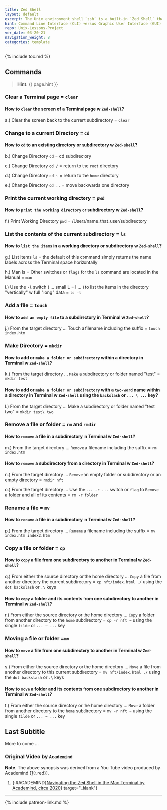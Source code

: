 ```yaml
---
title: Zed Shell
layout: default
excerpt: The Unix environment shell `zsh` is a built-in `Zed Shell` that assists the end-user with navigating the Terminal window in MacOs ...
hint: Command Line Interface (CLI) versus Graphic User Interface (GUI) for the Root Directory/User Directory/Home Directory ...
repo: Unix-Lessons-Project 
ver_date: 03-20-21
navigation_weight: 8
categories: template
---
```

{% include toc.md %}

## Commands

> **Hint**. {{ page.hint }}

### Clear a Terminal page = `clear`

#### How to `clear` the screen of a Terminal page w `Zed-shell`?

a.) Clear the screen back to the current subdirectory = `clear`

### Change to a current Directory = `cd`

#### How to `cd` to an existing directory or subdirectory w `Zed-shell`?

b.) Change Directory `cd` = cd subdirectory

c.) Change Directory `cd /` = return to the `root` directory

d.) Change Directory `cd ~` = return to the `home` directory

e.) Change Directory `cd ..` = move backwards one directory

### Print the current working directory = `pwd`

#### How to `print the working directory` or subdirectory  w `Zed-shell`?

f.) Print Working Directory `pwd` = /Users/name_that_user/subdirectory

### List the contents of the current subdirectory = `ls`

#### How to `list the items` in a working directory or subdirectory  w `Zed-shell`?

g.) List Items `ls` = the default of this command simply returns the name labels across the Terminal space horizontally

h.) Man ls = Other switches or `flags` for the `ls` command are located in the Manual = `man`

i.) Use the `-l` switch ( ... small L = l ... ) to list the items in the directory "vertically" w full "long" data = `ls -l`

### Add a file = `touch`

#### How to `add an empty file` to a subdirectory in Terminal w `Zed-shell`?

j.) From the target directory ... Touch a filename including the suffix = `touch index.htm`

### Make Directory = `mkdir`

#### How to add or `make a folder or subdirectory` within a directory in Terminal w `Zed-shell`?

k.) From the target directory ... `Make` a subdirectory or folder named "test" = `mkdir test`

#### How to add or `make a folder or subdirectory` with a `two-word` name  within a directory in Terminal w `Zed-shell` using the `backslash` or `... \ ...` key?

l.) From the target directory ... Make a subdirectory or folder named "test two" = `mkdir test\ two`

### Remove a file or folder = `rm` and `rmdir`

#### How to `remove` a file in a subdirectory in Terminal w `Zed-shell`?

m.) From the target directory ... `Remove` a filename including the suffix = `rm index.htm`

#### How to `remove` a subdirectory from a directory in Terminal w `Zed-shell`?

n.) From the target directory ... `Remove` an empty folder or subdirectory or an empty directory = `rmdir nft`

o.) From the target directory ... Use the `... -r ...` switch or `flag` to `Remove` a folder and all of its contents = `rm -r folder`

### Rename a file = `mv`

#### How to `rename` a file in a subdirectory in Terminal w `Zed-shell`?

p.) From the target directory ... `Rename` a filename including the suffix = `mv index.htm index2.htm`

### Copy a file or folder = `cp`

#### How to `copy` a file from one subdirectory to another in Terminal w `Zed-shell`?

q.) From either the source directory or the home directory ... `Copy` a file from another directory the current subdirectory = `cp nft/index.html ./` using the `dot backslash` or ` .\ ` keys

#### How to `copy` a folder and its contents from one subdirectory to another in Terminal w `Zed-shell`?

r.) From either the source directory or the home directory ... `Copy` a folder from another directory to the `home` subdirectory = `cp -r nft ~` using the single `tilde` or `... ~ ...` key

### Moving a file or folder =`mv`

#### How to `move` a file from one subdirectory to another in Terminal w `Zed-shell`?

s.)  From either the source directory or the home directory ... `Move` a file from another directory to this current subdirectory = `mv nft/index.html ./` using the `dot backslash` or ` .\ ` keys

#### How to `move` a folder and its contents from one subdirectory to another in Terminal w `Zed-shell`?

t.)  From either the source directory or the home directory ... `Move` a folder from another directory to the `home` subdirectory = `mv -r nft ~` using the single `tilde` or `... ~ ...` key

## Last Subtitle

More to come ...

### Original Video by `Academind`

**Note**. The above synopsis was derived from a You Tube video produced by Academind [[1](#ACADEMIND){:.red}].

1. {:#ACADEMIND}[Navigating the Zed Shell in the Mac Terminal by Academind, circa 2020](https://youtu.be/ogWoUU2DXBU){:target="_blank"}

***

{% include patreon-link.md %}
